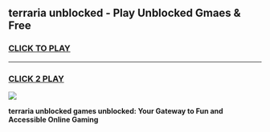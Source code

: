 
## terraria unblocked - Play Unblocked Gmaes & Free
<h3>
<a href="https://news.freeplayer.one?title=terraria_unblocked&ref=16F">CLICK TO PLAY</a></h3>
<hr>

<h3>
<a href="https://news.freeplayer.one?title=terraria_unblocked&ref=16F">CLICK 2 PLAY</a>
  
</h3>

<a href="https://news.freeplayer.one?title=terraria_unblocked&ref=16F/"><img src="https://clearcache.store/games.png"></a>


**terraria unblocked games unblocked: Your Gateway to Fun and Accessible Online Gaming**
